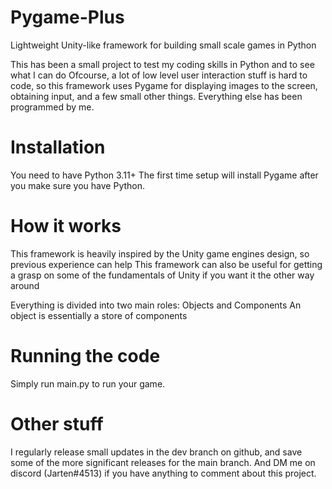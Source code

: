 # Pygame-Plus
Lightweight Unity-like framework for building small scale games in Python

This has been a small project to test my coding skills in Python and to see what I can do
Ofcourse, a lot of low level user interaction stuff is hard to code, so this framework uses Pygame for displaying images to the screen, obtaining input, and a few small other things.
Everything else has been programmed by me.

# Installation
You need to have Python 3.11+
The first time setup will install Pygame after you make sure you have Python.

# How it works
This framework is heavily inspired by the Unity game engines design, so previous experience can help
This framework can also be useful for getting a grasp on some of the fundamentals of Unity if you want
it the other way around

Everything is divided into two main roles: Objects and Components
An object is essentially a store of components 

# Running the code
Simply run main.py to run your game.

# Other stuff
I regularly release small updates in the dev branch on github, and save some of the more significant releases for the main branch. And DM me on discord (Jarten#4513) if you have anything to comment about this project.